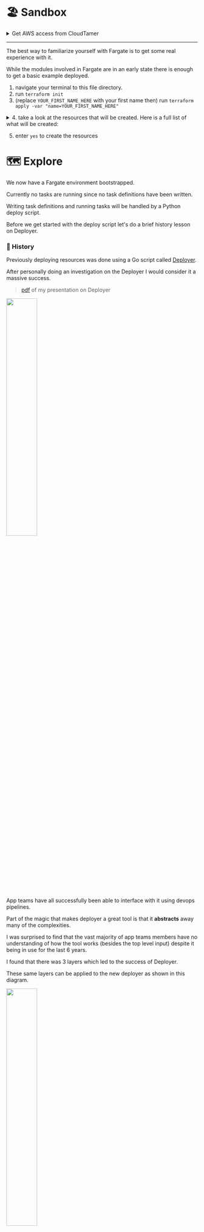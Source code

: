 # 🏖️ Sandbox 

<details><summary>Get AWS access from CloudTamer</summary>

1. login at [CloudTamer](https://cloudtamer.cms.gov)
2. Go to the [projects page](https://cloudtamer.cms.gov/portal/project)
3. access `wdsops-dev` by clicking on the cloud icon.
4. select `Cloud Access Roles`
5. select `wdsops-developer-admin` role
6. first click on `Web Access` to open AWS in another tab
7. navigate back to the CloudTamer browser tab and follow steps 3-5 again. 
8. now click on `Short-term Access Keys`. This will show temporary AWS keys.
9. Select the tab for your OS and follow option 1 then paste the copied export lines into your terminal.
10. You are all set, let's get started 😎

You now have a AWS Management console open and a terminal with AWS keys available.

Make sure to use this same terminal when running commands. The exported AWS keys will not apply to new terminals and will need to be reexported if a new session is started.

</details>

--- 

The best way to familiarize yourself with Fargate is to get some real experience with it.

While the modules involved in Fargate are in an early state there is enough to get a basic example deployed.

1. navigate your terminal to this file directory.
2. run `terraform init`
3. (replace `YOUR_FIRST_NAME_HERE` with your first name then) run `terraform apply -var "name=YOUR_FIRST_NAME_HERE"`
<details><summary>4. take a look at the resources that will be created. Here is a full list of what will be created:</summary>

- cluster.aws_ecs_cluster.cluster
- cluster.aws_ecs_cluster_capacity_providers.capacity
- dns.aws_route53_zone.zone
- service.aws_alb.main
- service.aws_alb_listener.http
- service.aws_alb_target_group.ecs_tg
- service.aws_appautoscaling_policy.cpu
- service.aws_appautoscaling_policy.memory
- service.aws_appautoscaling_target.main
- service.aws_cloudwatch_log_group.log_group
- service.aws_ecr_repository.ecr
- service.aws_ecs_service.service
- service.aws_ecs_task_definition.task
- service.aws_iam_policy.task_execution_policy
- service.aws_iam_policy.task_policy
- service.aws_iam_role.fargate
- service.aws_iam_role.task_execution_role
- service.aws_iam_role.task_role
- service.aws_iam_role_policy_attachment.fargate
- service.aws_iam_role_policy_attachment.task_execution_role_policy_attachment
- service.aws_iam_role_policy_attachment.task_role_policy_attachment
- service.aws_route53_record.site_record
- service.aws_s3_bucket_policy.s3_access_log_policy
- service.aws_security_group.alb
- service.aws_security_group.service
- service.module.access_logs_bucket.aws_s3_bucket.bucket
- service.module.access_logs_bucket.aws_s3_bucket_public_access_block.restrict_access
- service.module.access_logs_bucket.aws_s3_bucket_server_side_encryption_configuration.encryption
- service.module.access_logs_bucket.aws_s3_bucket_versioning.versioning
</details>

5. enter `yes` to create the resources

# 🗺️ Explore 
We now have a Fargate environment bootstrapped.

Currently no tasks are running since no task definitions have been written.

Writing task definitions and running tasks will be handled by a Python deploy script.

Before we get started with the deploy script let's do a brief history lesson on Deployer.

### 🏺 History
Previously deploying resources was done using a Go script called [Deployer](https://github.com/CMSgov/deployer).

After personally doing an investigation on the Deployer I would consider it a massive success. 

> [pdf](https://jira.cms.gov/secure/attachment/1144434/Deployer.pdf) of my presentation on Deployer 

<img src="https://raw.githubusercontent.com/oddballteam/ecs-guide/main/img/overview.jpg" width=40%>

App teams have all successfully been able to interface with it using devops pipelines. 

Part of the magic that makes deployer a great tool is that it **abstracts** away many of the complexities. 

I was surprised to find that the vast majority of app teams members have no understanding of how the tool works (besides the top level input) despite it being in use for the last 6 years.

I found that there was 3 layers which led to the success of Deployer. 

These same layers can be applied to the new deployer as shown in this diagram.

<img src="https://raw.githubusercontent.com/oddballteam/ecs-guide/main/img/layers.jpg" width=40%>

- The **App** layer, or **pipeline** layer is where App teams would use op's pipeline's to run jobs. Ideally this is automated or at most a single input. While running jobs can be simple, writing them takes in a good deal of complexity.
  - For investigating Deployer I worked with the API team. They have amazing examples of [pipelines](https://github.cms.gov/CMS-WDS/marketplace-api/tree/master/ops/jobs/deploy) which perfectly illustrate good abstraction. You can see these jobs only take the input of a `version` identifier. For example the current prod deploy is of version `r253`. So if I were to deploy to production I would run the `deploy-to-prod` job in Jenkins. For the version input I would provide `r254` and run the job (the API team does require a checkbox to acknowledge prod deploys). That's it! This will do all the work of deploying resources. The key to understand here is that deploys are dead simple.
- The **Config** layer, mostly composed of a rarely updated (few times a year) file which houses configuration data which will vary between teams. 
  - For Deployer this is something called a universe file stored in S3. An example of this can be seen in [app3](https://github.cms.gov/CMS-WDS/application/blob/master/ops/terraform/environments/env-shared/files/universe.json). Most of the file contains networking, security or log identifiers. These identifiers are important configuration which cannot be baked into the source code but also are not changed enough to be something defined at the app layer.
- The **Source** layer, the underlying script code. This does all the heavy lifting of deploying resources in the background
  - This should be built in a way which is as dynamic as possible. Meaning that anything which could change should be built to be able to be changed. This allows every team to be able to use the same underlying infrastructure and less duplication of code. This entails complexity but provides great benefits.


# 🏗️ Deploy
At this time the there is no app layer for our new deployer.

That is something which is our job to build for app teams.

For now the source layer is found in [deploy.py](https://github.cms.gov/OC-Foundational/ocf-shared/blob/main/deploy/deploy.py) and the config layer will be a toml file under [/applications/SOME_APP/jobs/SOME_APP-ENV.toml](https://github.cms.gov/OC-Foundational/ocf-shared/blob/main/applications/flh/jobs/flh-dev.toml)

A full picture of what the config layer will contain is not fully known at this time. 

For now we will assume that a toml file will contain most configuration needed for each service.

Let's talk about using the deploy script.

Currently the deploy script takes two arguments. The path to a toml file and an Image URI (soon this can be a list of Image URIs).

Now that we have our service ready for tasks we can run the script.

1. Using your terminal change directory outside this repository and clone the repository where deployer is located into a folder called "v4" with `git clone https://github.cms.gov/OC-Foundational/ocf-shared.git v4`
2. change directory into deployer with `cd v4/deploy`
3. We will be running Python outside of Docker so ensure you have the minimum required Python of 3.9+ with `python -V`. If not download the [latest python](https://www.python.org/downloads/) for your system.
4. install python packages with `pip install -r requirements.txt`
5. create a configuration toml file with the name `config.toml`
6. copy and paste the following into your toml file using the editor of your choice

> replace `NAME` with the same name you provided Terraform. For example if you provided Terraform `-var "name=Bob"` then change cluster and service to "Bob-test"
```toml
#config.toml
account = "879613780019"
region = "us-east-1"
cluster = "NAME-test"
service = "NAME-test"
port = 80
execution_role_arn = "arn:aws:iam::879613780019:role/delegatedadmin/developer/flh-dev-task-execution-role"
task_role_arn = "arn:aws:iam::879613780019:role/delegatedadmin/developer/flh-dev-task-role"
```

7. run deployer with `python deploy.py config.toml 879613780019.dkr.ecr.us-east-1.amazonaws.com/guide`

#### While that's running let's explain what's happening

- The Python deploy script is reading the toml file using the path and name of the toml file you provided. Another example may be something like this `python deploy.py ../../different-name.toml IMAGE-URI`
- The script's second argument is a Image URI. Currently due to _Docker authentication_ pulling images from Docker won't work, like `nginx`. However if you instead pull anywhere from ECR like with `python deploy.py ./my.toml public.ecr.aws/nginx/nginx` you will get a valid deploy of nginx to Fargate (however, without any configuration this will fail health checks to path `/_health` and continually redeploy). 
- Once the script has these arguments it parses the toml file and loads these values into variables
- It will attempt to load in any secrets which can be stored under Parameter Store using forward slash + service name: `"/" + YOUR_TOML_SERVICE_NAME`
- These secrets are not actually read at this time, but instead their ARN is stored in a list
- All this data is then passed to a `create_task_definition` function which will use it to, well create a task definition.
- Lastly a deploy is started using the Python AWS SDK of boto3. This exposes the [update_service](https://boto3.amazonaws.com/v1/documentation/api/latest/reference/services/ecs.html#ECS.Client.update_service) function which then passes the work to AWS's service scheduler. This tells AWS that you have a desired count of the latest task definition which you just added to.

> here is a basic example of a task definition. We see where most of the toml file lines are being used. [Full list of parameters](https://docs.aws.amazon.com/AmazonECS/latest/developerguide/task_definition_parameters.html)
```py
{
  "name": service,
  "image": image_uri,
  "cpu": 256,
  "memory": 512,
  "portMappings": [
    { "containerPort": port }
  ],
  "logConfiguration": {
    "logDriver": "awslogs",
    "options": {
      "awslogs-group": "/aws/ecs/fargate/" + service,
      "awslogs-region": region,
      "awslogs-stream-prefix": service,
    },
  },
  "secrets": secrets,
}
```
#### 🪄 ECS magic 
> the remaining work is all handled by ECS

If we had a previous task still running then it will be moved to the `ACTIVE` status at this time. However, our new task which will be started will have the `PRIMARY` status. Looking at the tasks section in ECS the task will have the `PROVISIONING` status. This is where the ENI mentioned in a previous lesson is created. After the task moves to the `PENDING` status. This is where the agent (who has the task execution role) will do things like pull the Docker image. Lastly the task is moved to the `RUNNING` status which means it has started the container.

<img src="https://raw.githubusercontent.com/oddballteam/ecs-guide/main/img/task.png" width=40%>

Assuming this isn't our first deploy we now have two tasks running, each running with their own task definition. The task will expose a private IP which will be targeted by the application load balancer target group. This will start with an `initial` status for the new target group. This will perform health checks (generally this means requests are sent to `HEALTH_PROTOCOL://TASK_PRIVATE_IP:HEALTH_PORT/_health`). If those health check fails AWS will assume it did something wrong and continually redeploy the same task. Assuming the app is responding to health checks with a code less than 400 it will mark it as `healthy`, the task has successfully been deployed and will receive the new traffic 👍

There is still an issue of the previous task running. If you have worked with load balancers you know they can drain traffic from a target. Traffic draining happens at this point and the old target will enter a `draining` state. This is a process to deregister it from a target group. At this time no new traffic will be directed to the previous task private IP. As long as in-flight requests don't go over the `deregistration delay` (default of 5 minutes) they will be completed. After this delay times out the old target will be removed from the target group completely (The load balancer will actually wait the full deregistration delay regardless of ongoing traffic, which can slow this process). 

This has just removed traffic, the task is still running. ECS will schedule for the deletion of the task. This essentially runs a `docker stop CONTAINER_ID` on the container. This also has a timeout setting where it will delete the task regardless of if Docker is able to stop the container. 

8. after a successful deploy, listen for logs in your terminal with (replacing `NAME` with your name) `aws logs tail /aws/ecs/fargate/NAME-test --follow` you should see a `Listening on 0.0.0.0:80` log indicating that the task was successful.

9. in your browser go to [load balancers](https://us-east-1.console.aws.amazon.com/ec2/home?region=us-east-1#LoadBalancers:) and click on your load balancer. Find the `DNS name` and paste its value into a new tab as a URL.

10. 🥂 verify that you see a running web application 

# 🧹 Cleanup 

1. change directory back to this file location
2. run `terraform destroy`
3. enter `yes` to destroy the resources
4. Manually delete ECR and S3 using the CLI

> Terraform cannot delete ECR if there is at least one image present, use the CLI instead
```sh
REPO=YOUR_REPO_NAME

aws ecr delete-repository --repository-name $REPO --force
```

> Terraform cannot delete buckets that are not empty, use the CLI to empty and delete them.
```sh
BUCKET=YOUR_BUCKET_NAME

aws s3api delete-objects --bucket $BUCKET \
  --delete "$(aws s3api list-object-versions \
  --bucket $BUCKET \
  --query='{Objects: Versions[].{Key:Key,VersionId:VersionId}}')"
  
aws s3api delete-bucket --bucket $BUCKET
```

5. Verify that everything has been cleaned up by running `terraform refresh` and a `terraform state list`. This should show an output similar to this:

> Since every line contains a `data` section these are not _real_ resources. You can read more about data sources from the [terraform docs](https://developer.hashicorp.com/terraform/language/data-sources)
```
data.aws_caller_identity.current
module.service.data.aws_elb_service_account.elb_account
module.service.data.aws_iam_policy_document.fargate
module.service.data.aws_subnets.private
module.service.data.aws_subnets.public
module.dns.module.vpc.data.aws_vpc.vpc
module.service.module.common_sgs.data.aws_security_group.cmscloud-security-tools
module.service.module.common_sgs.data.aws_security_group.cmscloud-shared-services
module.service.module.common_sgs.data.aws_security_group.cmscloud-vpn
module.service.module.vpc.data.aws_vpc.vpc
```
